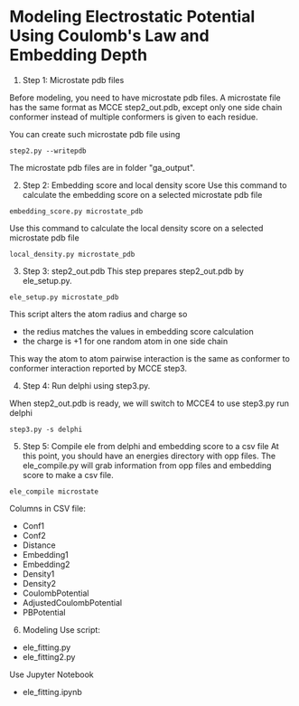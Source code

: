 # Modeling Electrostatic Potential Using Coulomb's Law and Embedding Depth

1. Step 1: Microstate pdb files

Before modeling, you need to have microstate pdb files. A microstate file has the same format as MCCE step2_out.pdb, except only one side chain conformer instead of multiple conformers is given to each residue.

You can create such microstate pdb file using
```
step2.py --writepdb
```
The microstate pdb files are in folder "ga_output".


2. Step 2: Embedding score and local density score
Use this command to calculate the embedding score on a selected microstate pdb file
```
embedding_score.py microstate_pdb
```

Use this command to calculate the local density score on a selected microstate pdb file
```
local_density.py microstate_pdb
```

3. Step 3: step2_out.pdb
This step prepares step2_out.pdb by ele_setup.py.
```
ele_setup.py microstate_pdb
```

This script alters the atom radius and charge so 
- the redius matches the values in embedding score calculation
- the charge is +1 for one random atom in one side chain

This way the atom to atom pairwise interaction is the same as conformer to conformer interaction reported by MCCE step3.

4. Step 4: Run delphi using step3.py.

When step2_out.pdb is ready, we will switch to MCCE4 to use step3.py run delphi
```
step3.py -s delphi
```

5. Step 5: Compile ele from delphi and embedding score to a csv file
At this point, you should have an energies directory with opp files. The ele_compile.py will grab information from opp files and embedding score to make a csv file.

```
ele_compile microstate
```
Columns in CSV file:
- Conf1
- Conf2
- Distance
- Embedding1
- Embedding2
- Density1
- Density2
- CoulombPotential
- AdjustedCoulombPotential
- PBPotential

6. Modeling
Use script:
- ele_fitting.py
- ele_fitting2.py

Use Jupyter Notebook
- ele_fitting.ipynb